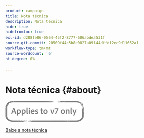```yaml
---
product: campaign
title: Nota técnica
description: Nota técnica
hide: true
hidefromtoc: true
exl-id: d288fe86-0564-45f2-8777-606abdea531f
source-git-commit: 20509f44c5b8e0827a09f44dffdf2ec9d11652a1
workflow-type: tm+mt
source-wordcount: '6'
ht-degree: 0%

---
```


# Nota técnica {#about}

![](../../assets/v7-only.svg)

[Baixe a nota técnica](guidelines.pdf)
